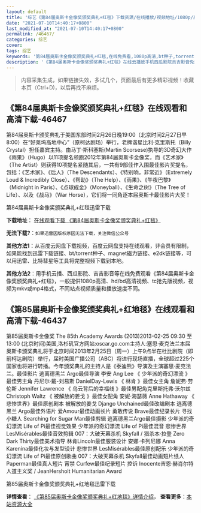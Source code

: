```yaml
---
layout: default
title: '综艺《第84届奥斯卡金像奖颁奖典礼+红毯》下载资源/在线播放/视频地址/1080p/高清/蓝光'
date: "2021-07-10T14:40:17+0800"
last_modified_at: "2021-07-10T14:40:17+0800"
permalink: /46467/
categories: 综艺
cover:
tags: 综艺
keywords: '第84届奥斯卡金像奖颁奖典礼+红毯,在线免费看,1080p高清,bt种子,torrent,百度云盘,magnet,磁力链,迅雷下载资源'
description: '《第84届奥斯卡金像奖颁奖典礼+红毯》在线云播放手机西瓜影院吉吉影音免费看，1080p高清bd/hd未删减完整版和tc抢先枪版，mkv/mp4格式，附带bt/torrent种子、magnet/磁力链、百度云盘、网盘资源迅雷下载链接'
---
```


>内容采集生成，如果链接失效，多试几个，页面最后有更多精彩视频！收藏本页（Ctrl+D)，以后再找不麻烦。


## 《第84届奥斯卡金像奖颁奖典礼+红毯》在线观看和高清下载-46467

第84届奥斯卡颁奖典礼于美国东部时间2月26日晚19:00（北京时间2月27日早8:00）在“好莱坞高地中心&rdquo;（原柯达剧场）举行，老牌谐星比利·克里斯托（Billy Crystal）担任嘉宾主持。由马丁·斯科塞斯(Martin Scorsese)执导的3D奇幻大作《雨果》（Hugo）以11项提名领跑2012年第84届奥斯卡金像奖，而《艺术家》（The Artist）则获得10项提名紧随其后，一共有9部佳作入围最佳影片奖提名，包括：《艺术家》、《后人》（The Descendants）、《特别响，非常近》（Extremely Loud & Incredibly Close）、《帮助》（The Help）、《雨果》、《午夜巴黎》（Midnight in Paris）、《点球成金》（Moneyball）、《生命之树》（The Tree of Life）、以及《战马》（War Horse），它们将一同角逐本届奥斯卡最佳影片大奖！


第84届奥斯卡金像奖颁奖典礼+红毯迅雷下载

**下载地址**： [在线观看下载 《第84届奥斯卡金像奖颁奖典礼+红毯》](https://www.993dy.com//vod-detail-id-3372.html) 


**无法下载?**：`如果迅雷因版权原因无法下载，关注微信公众号 `

**其他方法1**：从百度云网盘下载视频，百度云网盘支持在线观看，非会员有限制，如果能找到迅雷下载链接、bt/torrent种子、magnet磁力链接、e2dk链接等，可以用迅雷、比特彗星等工具将完整视频下载到本地。

**其他方法2**：用手机云播、西瓜影院、吉吉影音等在线免费观看《第84届奥斯卡金像奖颁奖典礼+红毯》，一般提供1080p高清、hd/bd高清视频、tc抢先版视频，视频为mkv或mp4格式，不同站点视频质量和播放速度不同。


## 《第85届奥斯卡金像奖颁奖典礼+红地毯》在线观看和高清下载-46437

第85届奥斯卡金像奖 The 85th Academy Awards (2013)2013-02-25 09:30 至 13:00 (北京时间)美国,洛杉矶</span>官方网站:oscar.go.com主持人:塞思&middot;麦克法兰本届奥斯卡颁奖典礼将于北京时间2013年2月25日（周一）上午9点半在杜比剧院（即前柯达剧院）举行，届时美国广播公司（ABC）将进行现场直播，全球超过225个国家也将进行转播。今年颁奖典礼的主持人是《泰迪熊》导演及主演塞思&middot;麦克法兰。</span>最佳影片 逃离德黑兰 Argo最佳导演 李安 Ang Lee 《 少年派的奇幻漂流 》</span>最佳男主角 丹尼尔&middot;戴-刘易斯 DanielDay-Lewis 《 林肯 》</span>最佳女主角 詹妮弗&middot;劳伦斯 Jennifer Lawrence 《 乌云背后的幸福线 》</span>最佳男配角克里斯托弗&middot;沃尔兹 Christoph Waltz 《 被解放的姜戈 》</span>最佳女配角 安妮·海瑟薇 Anne Hathaway 《 悲惨世界》</span>最佳原创剧本 被解放的姜戈 Django Unchained最佳改编剧本 逃离德黑兰 Argo最佳外语片 爱Amour最佳动画长片 勇敢传说 Brave最佳纪录长片 寻找小糖人 Searching for Sugar Man最佳剪辑 逃离德黑兰Argo最佳摄影 少年派的奇幻漂流 Life of Pi最佳视觉效果 少年派的奇幻漂流 Life of Pi最佳混音 悲惨世界 LesMisérables最佳音效剪辑 007：大破天幕杀机 Skyfall / 猎杀本&middot;拉登 Zero Dark Thirty最佳美术指导 林肯Lincoln最佳服装设计 安娜·卡列尼娜 Anna Karenina最佳化妆与发型设计 悲惨世界 LesMisérables最佳原创配乐 少年派的奇幻漂流 Life of Pi最佳原创歌曲 007：大破天幕杀机 Skyfall最佳动画短片纸人 Paperman最佳真人短片 宵禁 Curfew最佳纪录短片 控诉 Inocente吉恩·赫肖尔特人道主义奖 / JeanHersholt Humanitarian Award


第85届奥斯卡金像奖颁奖典礼+红地毯迅雷下载

**详情查看**： [《第85届奥斯卡金像奖颁奖典礼+红地毯》详情介绍](/movie/46437/)， **查看更多**：[本站资源大全](/movie/t/all/)

